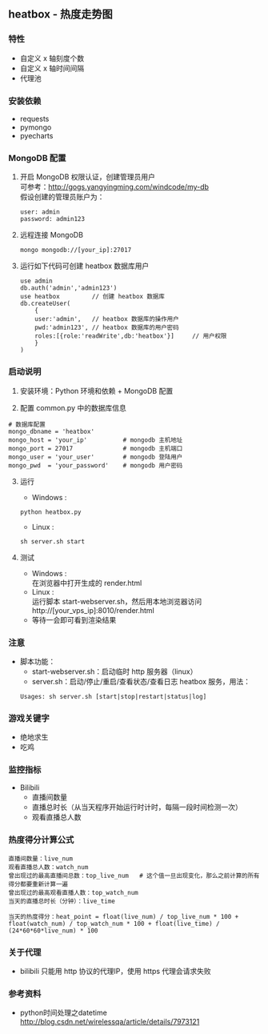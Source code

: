 ## heatbox - 热度走势图

### 特性
* 自定义 x 轴刻度个数
* 自定义 x 轴时间间隔
* 代理池

### 安装依赖
* requests
* pymongo
* pyecharts

### MongoDB 配置
1. 开启 MongoDB 权限认证，创建管理员用户  
    可参考：http://gogs.yangyingming.com/windcode/my-db  
    假设创建的管理员账户为：
    
    ```
    user: admin
    password: admin123
    ```
2. 远程连接 MongoDB

    ```
    mongo mongodb://[your_ip]:27017
    ```
3. 运行如下代码可创建 heatbox 数据库用户

    ```
    use admin
    db.auth('admin','admin123')
    use heatbox			// 创建 heatbox 数据库
    db.createUser(
        {
        user:'admin',	// heatbox 数据库的操作用户
        pwd:'admin123',	// heatbox 数据库的用户密码
        roles:[{role:'readWrite',db:'heatbox'}] 	// 用户权限
        }
    )
    ```

### 启动说明
1. 安装环境：Python 环境和依赖 + MongoDB 配置

2. 配置 common.py 中的数据库信息
```
# 数据库配置
mongo_dbname = 'heatbox'
mongo_host = 'your_ip'          # mongodb 主机地址
mongo_port = 27017              # mongodb 主机端口
mongo_user = 'your_user'        # mongodb 登陆用户
mongo_pwd  = 'your_password'    # mongodb 用户密码
```

3. 运行
    * Windows :  
    ```
    python heatbox.py
    ```  
    * Linux :  
    ```
    sh server.sh start
    ```

4. 测试
    * Windows :  
    在浏览器中打开生成的 render.html 
    * Linux :  
    运行脚本 start-webserver.sh，然后用本地浏览器访问 http://[your_vps_ip]:8010/render.html
    * 等待一会即可看到渲染结果

### 注意
* 脚本功能：
    * start-webserver.sh：启动临时 http 服务器（linux）
    * server.sh：启动/停止/重启/查看状态/查看日志 heatbox 服务，用法：  
    ```
    Usages: sh server.sh [start|stop|restart|status|log]
    ```

### 游戏关键字
* 绝地求生
* 吃鸡

### 监控指标
* Bilibili
	* 直播间数量
	* 直播总时长（从当天程序开始运行时计时，每隔一段时间检测一次）
	* 观看直播总人数

### 热度得分计算公式
```
直播间数量：live_num
观看直播总人数：watch_num
曾出现过的最高直播间总数：top_live_num	# 这个值一旦出现变化，那么之前计算的所有得分都要重新计算一遍
曾出现过的最高观看直播人数：top_watch_num
当天的直播总时长（分钟）：live_time

当天的热度得分：heat_point = float(live_num) / top_live_num * 100 + float(watch_num) / top_watch_num * 100 + float(live_time) / (24*60*60*live_num) * 100
```

### 关于代理
* bilibili 只能用 http 协议的代理IP，使用 https 代理会请求失败

### 参考资料
* python时间处理之datetime  
http://blog.csdn.net/wirelessqa/article/details/7973121
